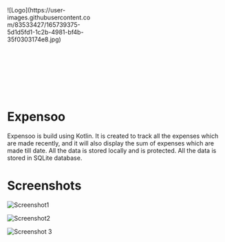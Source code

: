 <div style="width:200px ; height:200px">
![Logo](https://user-images.githubusercontent.com/83533427/165739375-5d1d5fd1-1c2b-4981-bf4b-35f0303174e8.jpg)
</div>

# Expensoo 

Expensoo is build using Kotlin. It is created to track all the expenses which are made recently, and it will also display the sum of expenses which are made till date. All the data is stored locally and is protected. All the data is stored in SQLite database.

# Screenshots

![Screenshot1](https://user-images.githubusercontent.com/83533427/165740295-16a91bd4-7010-4d6e-b56c-cfff29fb2fb4.jpeg)

![Screenshot2](https://user-images.githubusercontent.com/83533427/165740291-a4c76030-6ca1-4542-891a-fa5f0af08287.jpeg)

![Screenshot 3](https://user-images.githubusercontent.com/83533427/165740282-71bd751d-1fb5-46de-a165-cc896932642c.jpeg)
